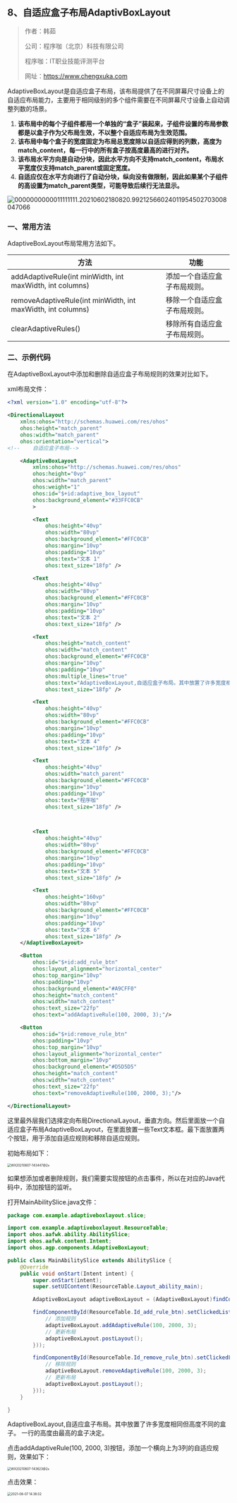 ## 8、自适应盒子布局AdaptivBoxLayout



> 作者：韩茹
>
> 公司：程序咖（北京）科技有限公司
>
> 程序咖：IT职业技能评测平台
>
> 网址：https://www.chengxuka.com



AdaptiveBoxLayout是自适应盒子布局，该布局提供了在不同屏幕尺寸设备上的自适应布局能力，主要用于相同级别的多个组件需要在不同屏幕尺寸设备上自动调整列数的场景。

1. **该布局中的每个子组件都用一个单独的“盒子”装起来，子组件设置的布局参数都是以盒子作为父布局生效，不以整个自适应布局为生效范围。**
2. **该布局中每个盒子的宽度固定为布局总宽度除以自适应得到的列数，高度为match_content，每一行中的所有盒子按高度最高的进行对齐。**
3. **该布局水平方向是自动分块，因此水平方向不支持match_content，布局水平宽度仅支持match_parent或固定宽度。**
4. **自适应仅在水平方向进行了自动分块，纵向没有做限制，因此如果某个子组件的高设置为match_parent类型，可能导致后续行无法显示。**



![0000000000011111111.20210602180820.99212566024011954502703008047066](img/0000000000011111111.20210602180820.99212566024011954502703008047066.jpg)

### 一、常用方法

AdaptiveBoxLayout布局常用方法如下。

| 方法                                                        | 功能                         |
| ----------------------------------------------------------- | ---------------------------- |
| addAdaptiveRule(int minWidth, int maxWidth, int columns)    | 添加一个自适应盒子布局规则。 |
| removeAdaptiveRule(int minWidth, int maxWidth, int columns) | 移除一个自适应盒子布局规则。 |
| clearAdaptiveRules()                                        | 移除所有自适应盒子布局规则。 |



### 二、示例代码

在AdaptiveBoxLayout中添加和删除自适应盒子布局规则的效果对比如下。

xml布局文件：

```xml
<?xml version="1.0" encoding="utf-8"?>

<DirectionalLayout
    xmlns:ohos="http://schemas.huawei.com/res/ohos"
    ohos:height="match_parent"
    ohos:width="match_parent"
    ohos:orientation="vertical">
<!--    自适应盒子布局-->

    <AdaptiveBoxLayout
        xmlns:ohos="http://schemas.huawei.com/res/ohos"
        ohos:height="0vp"
        ohos:width="match_parent"
        ohos:weight="1"
        ohos:id="$+id:adaptive_box_layout"
        ohos:background_element="#33FFC0CB"
        >

        <Text
            ohos:height="40vp"
            ohos:width="80vp"
            ohos:background_element="#FFC0CB"
            ohos:margin="10vp"
            ohos:padding="10vp"
            ohos:text="文本 1"
            ohos:text_size="18fp" />

        <Text
            ohos:height="40vp"
            ohos:width="80vp"
            ohos:background_element="#FFC0CB"
            ohos:margin="10vp"
            ohos:padding="10vp"
            ohos:text="文本 2"
            ohos:text_size="18fp" />

        <Text
            ohos:height="match_content"
            ohos:width="match_content"
            ohos:background_element="#FFC0CB"
            ohos:margin="10vp"
            ohos:padding="10vp"
            ohos:multiple_lines="true"
            ohos:text="AdaptiveBoxLayout,自适应盒子布局。其中放置了许多宽度相同但高度不同的盒子。 一行的高度由最高的盒子决定。"
            ohos:text_size="18fp" />

        <Text
            ohos:height="40vp"
            ohos:width="80vp"
            ohos:background_element="#FFC0CB"
            ohos:margin="10vp"
            ohos:padding="10vp"
            ohos:text="文本 4"
            ohos:text_size="18fp" />

        <Text
            ohos:height="40vp"
            ohos:width="match_parent"
            ohos:background_element="#FFC0CB"
            ohos:margin="10vp"
            ohos:padding="10vp"
            ohos:text="程序咖"
            ohos:text_size="18fp" />



        <Text
            ohos:height="40vp"
            ohos:width="80vp"
            ohos:background_element="#FFC0CB"
            ohos:margin="10vp"
            ohos:padding="10vp"
            ohos:text="文本 5"
            ohos:text_size="18fp" />

        <Text
            ohos:height="160vp"
            ohos:width="80vp"
            ohos:background_element="#FFC0CB"
            ohos:margin="10vp"
            ohos:padding="10vp"
            ohos:text="文本 6"
            ohos:text_size="18fp" />
    </AdaptiveBoxLayout>

    <Button
        ohos:id="$+id:add_rule_btn"
        ohos:layout_alignment="horizontal_center"
        ohos:top_margin="10vp"
        ohos:padding="10vp"
        ohos:background_element="#A9CFF0"
        ohos:height="match_content"
        ohos:width="match_content"
        ohos:text_size="22fp"
        ohos:text="addAdaptiveRule(100, 2000, 3);"/>

    <Button
        ohos:id="$+id:remove_rule_btn"
        ohos:padding="10vp"
        ohos:top_margin="10vp"
        ohos:layout_alignment="horizontal_center"
        ohos:bottom_margin="10vp"
        ohos:background_element="#D5D5D5"
        ohos:height="match_content"
        ohos:width="match_content"
        ohos:text_size="22fp"
        ohos:text="removeAdaptiveRule(100, 2000, 3);"/>

</DirectionalLayout>
```

这里最外层我们选择定向布局DirectionalLayout，垂直方向。然后里面放一个自适应盒子布局AdaptiveBoxLayout，在里面放置一些Text文本框。最下面放置两个按钮，用于添加自适应规则和移除自适应规则。

初始布局如下：

<img src="img/WX20210607-143447@2x.png" alt="WX20210607-143447@2x" style="zoom:50%;" />





如果想添加或者删除规则，我们需要实现按钮的点击事件，所以在对应的Java代码中，添加按钮的监听。

打开MainAbilitySlice.java文件：

```java
package com.example.adaptiveboxlayout.slice;

import com.example.adaptiveboxlayout.ResourceTable;
import ohos.aafwk.ability.AbilitySlice;
import ohos.aafwk.content.Intent;
import ohos.agp.components.AdaptiveBoxLayout;

public class MainAbilitySlice extends AbilitySlice {
    @Override
    public void onStart(Intent intent) {
        super.onStart(intent);
        super.setUIContent(ResourceTable.Layout_ability_main);

        AdaptiveBoxLayout adaptiveBoxLayout = (AdaptiveBoxLayout)findComponentById(ResourceTable.Id_adaptive_box_layout);

        findComponentById(ResourceTable.Id_add_rule_btn).setClickedListener((component-> {
            // 添加规则
            adaptiveBoxLayout.addAdaptiveRule(100, 2000, 3);
            // 更新布局
            adaptiveBoxLayout.postLayout();
        }));

        findComponentById(ResourceTable.Id_remove_rule_btn).setClickedListener((component-> {
            // 移除规则
            adaptiveBoxLayout.removeAdaptiveRule(100, 2000, 3);
            // 更新布局
            adaptiveBoxLayout.postLayout();
        }));
    }

}

```


AdaptiveBoxLayout,自适应盒子布局。其中放置了许多宽度相同但高度不同的盒子。 一行的高度由最高的盒子决定。

点击addAdaptiveRule(100, 2000, 3)按钮，添加一个横向上为3列的自适应规则，效果如下：

<img src="img/WX20210607-143623@2x.png" alt="WX20210607-143623@2x" style="zoom:50%;" />



点击效果：

<img src="img/adaptivboxyunxngxiaoguo1.gif" alt="2021-06-07 14.38.02" style="zoom:50%;" />
